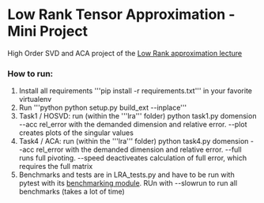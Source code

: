 # Low Rank Tensor Approximation - Mini Project
High Order SVD and ACA project of the [Low Rank approximation lecture](https://www5.in.tum.de/wiki/index.php/Low_Rank_Approximation)

### How to run:
1. Install all requirements '''pip install -r requirements.txt''' in your favorite virtualenv
2. Run '''python python setup.py build_ext --inplace'''
3. Task1 / HOSVD: run (within the '''lra''' folder) python task1.py domension --acc rel_error with the demanded dimension and relative error. --plot creates plots of the singular values
4. Task4 / ACA: run (within the '''lra''' folder) python task4.py domension --acc rel_error with the demanded dimension and relative error. --full runs full pivoting. --speed deactiveates calculation of full error, which requires the full matrix 
5. Benchmarks and tests are in LRA_tests.py and have to be run with pytest with its [benchmarking module](https://github.com/ionelmc/pytest-benchmark). RUn with --slowrun to run all benchmarks (takes a lot of time)